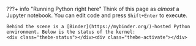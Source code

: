 ???+ info "Running Python right here"
    Think of this page as *almost* a Jupyter notebook. You can edit code and press `Shift+Enter` to execute.

    Behind the scene is a [Binder](https://mybinder.org/)-hosted Python environment. Below is the status of the kernel:
    <div class="thebe-status"></div><div class="thebe-activate"></div>
